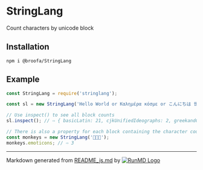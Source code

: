 <!--
  -- This file is auto-generated from README_js.md. Changes should be made there.
  -->

# StringLang

Count characters by unicode block

## Installation

```
npm i @broofa/StringLang
```

## Example

```javascript
const StringLang = require('stringlang');

const sl = new StringLang('Hello World or Καλημέρα κόσμε or こんにちは 世界');

// Use inspect() to see all block counts
sl.inspect(); // ⇨ { basicLatin: 21, cjkUnifiedIdeographs: 2, greekandCoptic: 13, hiragana: 5 }

// There is also a property for each block containing the character counts
const monkeys = new StringLang('🙈🙉🙊');
monkeys.emoticons; // ⇨ 3

```

----
Markdown generated from [README_js.md](README_js.md) by [![RunMD Logo](http://i.imgur.com/h0FVyzU.png)](https://github.com/broofa/runmd)